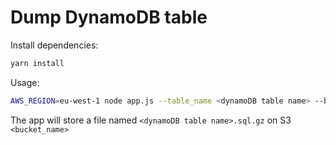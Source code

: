 # Dump DynamoDB table

Install dependencies:

```bash
yarn install
```

Usage:

```bash
AWS_REGION=eu-west-1 node app.js --table_name <dynamoDB table name> --bucket_name <bucket_name>
```

The app will store a file named `<dynamoDB table name>.sql.gz` on S3 `<bucket_name>`

